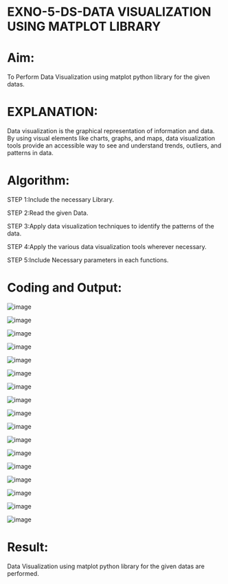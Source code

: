 # EXNO-5-DS-DATA VISUALIZATION USING MATPLOT LIBRARY

# Aim:
  To Perform Data Visualization using matplot python library for the given datas.

# EXPLANATION:
Data visualization is the graphical representation of information and data. By using visual elements like charts, graphs, and maps, data visualization tools provide an accessible way to see and understand trends, outliers, and patterns in data.

# Algorithm:
STEP 1:Include the necessary Library.

STEP 2:Read the given Data.

STEP 3:Apply data visualization techniques to identify the patterns of the data.

STEP 4:Apply the various data visualization tools wherever necessary.

STEP 5:Include Necessary parameters in each functions.

# Coding and Output:

![image](https://github.com/user-attachments/assets/7a44927d-b7e8-4749-bd7d-4bd896f57f16)

![image](https://github.com/user-attachments/assets/ce495de5-5c72-4561-8499-83efb4c57506)

![image](https://github.com/user-attachments/assets/73ed9b70-35fb-40fe-9498-c688b0a7e628)

![image](https://github.com/user-attachments/assets/22048b8f-d6c6-4168-9ef5-8ca77e2c3323)

![image](https://github.com/user-attachments/assets/b9b1064f-85e6-4bd4-be2b-6547f39f490a)

![image](https://github.com/user-attachments/assets/1e93f04c-4d71-4f34-93b0-f25994a9d210)

![image](https://github.com/user-attachments/assets/41a0bd61-fed5-43eb-87d3-52acc761eadf)

![image](https://github.com/user-attachments/assets/3abcafbe-1112-457b-8630-c77748112962)

![image](https://github.com/user-attachments/assets/872679f7-da60-47e8-83c9-906d4b9affe9)

![image](https://github.com/user-attachments/assets/c82403ee-db92-405e-9028-35a715a6e1e3)

![image](https://github.com/user-attachments/assets/9b013ff7-8201-4afb-98f1-e667acfb7d31)

![image](https://github.com/user-attachments/assets/c491d899-6c8c-4102-9714-7e6eccdb46ae)

![image](https://github.com/user-attachments/assets/f3839a43-2f76-4ac8-9f94-0453b5ad3703)

![image](https://github.com/user-attachments/assets/21992ea9-9e57-4881-ad2d-3b5460594084)

![image](https://github.com/user-attachments/assets/f7224155-06ba-4245-8ff8-071a27daa807)

![image](https://github.com/user-attachments/assets/b7277c8b-6011-4a2b-9070-b740825cebe0)

![image](https://github.com/user-attachments/assets/77dbe0a3-e95e-4135-bdf4-43aa18074d2a)


# Result:

Data Visualization using matplot python library for the given datas are performed.
